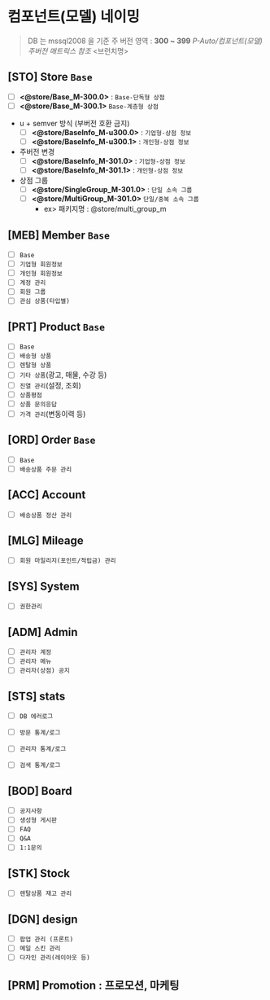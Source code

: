 # 컴포넌트(모델) 네이밍
> DB 는 mssql2008 을 기준 
> 주 버전 영역 : **300 ~ 399**
> *P-Auto/컴포넌트(모델) 주버전 매트릭스 참조*
> <브런치명>

## [STO] Store `Base`

- [ ] **<@store/Base_M-300.0>** : `Base-단독형 상점` 
- [ ] **<@store/Base_M-300.1>** `Base-계층형 상점` 
- u + semver 방식 (부버전 호환 금지)
    - [ ] **<@store/BaseInfo_M-u300.0>** : `기업형-상점 정보`
    - [ ] **<@store/BaseInfo_M-u300.1>** : `개인형-상점 정보`
- 주버전 변경
    - [ ] **<@store/BaseInfo_M-301.0>** : `기업형-상점 정보`
    - [ ] **<@store/BaseInfo_M-301.1>** : `개인형-상점 정보`
- 상점 그룹
    + [ ] **<@store/SingleGroup_M-301.0>** : `단일 소속 그룹`
    + [ ] **<@store/MultiGroup_M-301.0>** `단일/중복 소속 그룹`
        - ex> 패키지명 : @store/multi_group_m

## [MEB] Member `Base`
- [ ] `Base`
- [ ] `기업형 회원정보`
- [ ] `개인형 회원정보`
- [ ] `계정 관리`
- [ ] `회원 그룹`
- [ ] `관심 상품(타입별)`

## [PRT] Product `Base`
- [ ] `Base`
- [ ] `배송형 상품`
- [ ] `렌탈형 상품`
- [ ] `기타 상품`(광고, 매물, 수강 등)
- [ ] `진열 관리`(설정, 조회)
- [ ] `상품평점`
- [ ] `상품 문의응답`
- [ ] `가격 관리`(변동이력 등)

## [ORD] Order `Base`
- [ ] `Base`
- [ ] `배송상품 주문 관리`

## [ACC] Account
- [ ] `배송상품 정산 관리`

## [MLG] Mileage
- [ ] `회원 마일리지(포인트/적립금) 관리`

## [SYS] System
- [ ] `권한관리`

## [ADM] Admin
- [ ] `관리자 계정`
- [ ] `관리자 메뉴`
- [ ] `관리자(상점) 공지`

## [STS] stats
- [ ] `DB 에러로그`
- [ ] `방문 통계/로그`
- [ ] `관리자 통계/로그`
- [ ] `검색 통계/로그`


## [BOD] Board
- [ ] `공지사항`
- [ ] `생성형 게시판`
- [ ] `FAQ`
- [ ] `Q&A`
- [ ] `1:1문의`

## [STK] Stock
- [ ] `렌탈상품 재고 관리`

## [DGN] design
- [ ] `팝업 관리 (프론트)`
- [ ] `메일 스킨 관리`
- [ ] `다자인 관리(레이아웃 등)`

## [PRM] Promotion : 프로모션, 마케팅